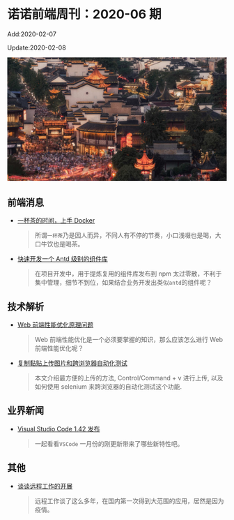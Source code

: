 <!--
 * @Description: weekly-06
 * @Author: zoeblow
 * @Email: wangfuyuan@nnuo.com
 * @Date: 2020-02-08 08:50:33
 * @LastEditors  : zoeblow
 * @LastEditTime : 2020-02-08 09:40:34
 * @FilePath: /nuofe-weekly/2020/weekly-06.md
 -->

# 诺诺前端周刊：2020-06 期

Add:2020-02-07

Update:2020-02-08

![202005](../images/2020/202006.jpg)

## 前端消息

- [一杯茶的时间，上手 Docker](https://mp.weixin.qq.com/s/2rsFifrq24c_ICFCOplWxQ)

  > 所谓`一杯茶`乃是因人而异，不同人有不停的节奏，小口浅啜也是喝，大口牛饮也是喝茶。

- [快速开发一个 Antd 级别的组件库](https://juejin.im/post/5df062da6fb9a0162a0b6e58)

  > 在项目开发中，用于提炼复用的组件库发布到 npm 太过零散，不利于集中管理，细节不到位，如果结合业务开发出类似`antd`的组件呢？

<!--
- [前端应该要掌握的几种手写代码实现](https://juejin.im/post/5e24590ef265da3e152d27bc)

  > 本文就列举了面试过程中一些常见的手写代码实现供参考。
  -->

## 技术解析

- [Web 前端性能优化原理问题](https://mp.weixin.qq.com/s/DLKQjQlngfUDJlU7SQ6T1Q)

  > Web 前端性能优化是一个必须要掌握的知识，那么应该怎么进行 Web 前端性能优化呢？

- [复制黏贴上传图片和跨浏览器自动化测试](https://juejin.im/post/5e0d965ef265da5d597e0fd5)

  > 本文介绍最方便的上传的方法, Control/Command + v 进行上传, 以及如何使用 selenium 来跨浏览器的自动化测试这个功能.

<!--
- [8 张 JavaScript 思维导图](https://mp.weixin.qq.com/s/3D2HteI4hT8L0oE7sMMzaQ)

  > 好记性不如烂笔头，so，下面将 po 出 8 张 javascript 相关的思维导图。
 -->

## 业界新闻

- [Visual Studio Code 1.42 发布](https://mp.weixin.qq.com/s/L1p5H8VhHDFeVQfRPfP5qw)

  > 一起看看`VSCode` 一月份的刚更新带来了哪些新特性吧。

## 其他

- [谈谈远程工作的开展](https://mp.weixin.qq.com/s/r5SsjH-7AkGHhKymZ60rfQ)

  > 远程工作谈了这么多年，在国内第一次得到大范围的应用，居然是因为疫情。
